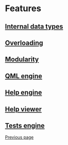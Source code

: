 # Features 

## [Internal data types](TYPES.md)


## [Overloading](OVERLOADING.md)


## [Modularity](MODULARITY.md)


## [QML engine](QML_ENGINE.md)


## [Help engine](HELPENGINE.md)


## [Help viewer](HELPVIEWER.md)


## [Tests engine](TESTSENGINE.md)


[Previous page](README.md)